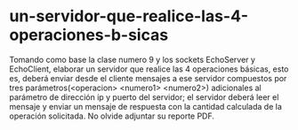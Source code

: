 # un-servidor-que-realice-las-4-operaciones-b-sicas
Tomando como base la clase numero 9 y los sockets EchoServer y EchoClient, elaborar un servidor que realice las 4 operaciones básicas, esto es, deberá enviar desde el cliente mensajes a ese servidor compuestos por tres parámetros(&lt;operacion> &lt;numero1> &lt;numero2>) adicionales al parámetro de dirección ip y puerto del servidor; el servidor deberá leer el mensaje y enviar un mensaje de respuesta con la cantidad calculada de la operación solicitada. No olvide adjuntar su reporte PDF.
